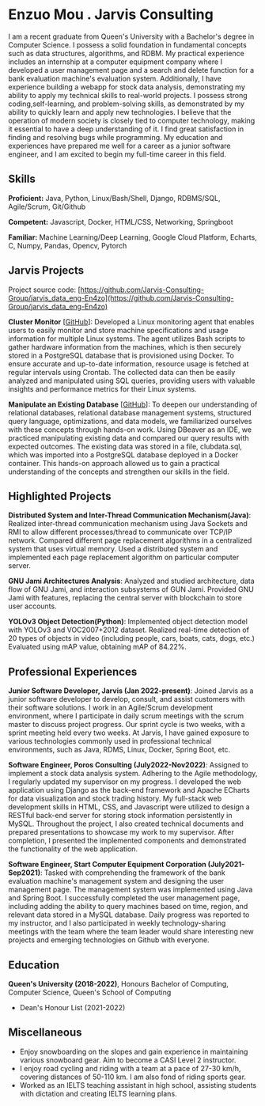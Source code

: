 # Enzuo Mou . Jarvis Consulting

I am a recent graduate from Queen's University with a Bachelor's degree in Computer Science. I possess a solid foundation in fundamental concepts such as data structures, algorithms, and RDBM. My practical experience includes an internship at a computer equipment company where I developed a user management page and a search and delete function for a bank evaluation machine's evaluation system. Additionally, I have experience building a webapp for stock data analysis, demonstrating my ability to apply my technical skills to real-world projects. I possess strong coding,self-learning, and problem-solving skills, as demonstrated by my ability to quickly learn and apply new technologies. I believe that the operation of modern society is closely tied to computer technology, making it essential to have a deep understanding of it. I find great satisfaction in finding and resolving bugs while programming. My education and experiences have prepared me well for a career as a junior software engineer, and I am excited to begin my full-time career in this field.

## Skills

**Proficient:** Java, Python, Linux/Bash/Shell, Django, RDBMS/SQL, Agile/Scrum, Git/Github

**Competent:** Javascript, Docker, HTML/CSS, Networking, Springboot

**Familiar:** Machine Learning/Deep Learning, Google Cloud Platform, Echarts, C, Numpy, Pandas, Opencv, Pytorch

## Jarvis Projects

Project source code: [https://github.com/Jarvis-Consulting-Group/jarvis_data_eng-En4zo](https://github.com/Jarvis-Consulting-Group/jarvis_data_eng-En4zo)


**Cluster Monitor** [[GitHub](https://github.com/Jarvis-Consulting-Group/jarvis_data_eng-En4zo/tree/master/linux_sql)]: Developed a Linux monitoring agent that enables users to easily monitor and store machine specifications and usage information for multiple Linux systems. The agent utilizes Bash scripts to gather hardware information from the machines, which is then securely stored in a PostgreSQL database that is provisioned using Docker. To ensure accurate and up-to-date information, resource usage is fetched at regular intervals using Crontab. The collected data can then be easily analyzed and manipulated using SQL queries, providing users with valuable insights and performance metrics for their Linux systems.

**Manipulate an Existing Database** [[GitHub](https://github.com/Jarvis-Consulting-Group/jarvis_data_eng-En4zo/tree/master/sql)]: To deepen our understanding of relational databases, relational database management systems, structured query language, optimizations, and data models, we familiarized ourselves with these concepts through hands-on work. Using DBeaver as an IDE, we practiced manipulating existing data and compared our query results with expected outcomes. The existing data was stored in a file, clubdata.sql, which was imported into a PostgreSQL database deployed in a Docker container. This hands-on approach allowed us to gain a practical understanding of the concepts and strengthen our skills in the field.


## Highlighted Projects
**Distributed System and Inter-Thread Communication Mechanism(Java)**: Realized inter-thread communication mechanism using Java Sockets and RMI to allow different processes/thread to communicate over TCP/IP network. Compared different page replacement algorithms in a centralized system that uses virtual memory. Used a distributed system and implemented each page replacement algorithm on particular computer server.

**GNU Jami Architectures Analysis**: Analyzed and studied architecture, data flow of GNU Jami, and interaction subsystems of GUN Jami. Provided GNU Jami with features, replacing the central server with blockchain to store user accounts.

**YOLOv3 Object Detection(Python)**: Implemented object detection model with YOLOv3 and VOC2007+2012 dataset. Realized real-time detection of 20 types of objects in video (including people, cars, boats, cats, dogs, etc.) Evaluated using mAP value, obtaining mAP of 84.22%.


## Professional Experiences

**Junior Software Developer, Jarvis (Jan 2022-present)**: Joined Jarvis as a junior software developer to develop, consult, and assist customers with their software solutions. I work in an Agile/Scrum development environment, where I participate in daily scrum meetings with the scrum master to discuss project progress. Our sprint cycle is two weeks, with a sprint meeting held every two weeks. At Jarvis, I have gained exposure to various technologies commonly used in professional technical environments, such as Java, RDMS, Linux, Docker, Spring Boot, etc.

**Software Engineer, Poros Consulting (July2022-Nov2022)**: Assigned to implement a stock data analysis system. Adhering to the Agile methodology, I regularly updated my supervisor on my progress. I developed the web application using Django as the back-end framework and Apache ECharts for data visualization and stock trading history. My full-stack web development skills in HTML, CSS, and Javascript were utilized to design a RESTful back-end server for storing stock information persistently in MySQL. Throughout the project, I also created technical documents and prepared presentations to showcase my work to my supervisor. After completion, I presented the implemented components and demonstrated the functionality of the web application.

**Software Engineer, Start Computer Equipment Corporation (July2021-Sep2021)**: Tasked with comprehending the framework of the bank evaluation machine's management system and designing the user management page. The management system was implemented using Java and Spring Boot. I successfully completed the user management page, including adding the ability to query machines based on time, region, and relevant data stored in a MySQL database. Daily progress was reported to my instructor, and I also participated in weekly technology-sharing meetings with the team where the team leader would share interesting new projects and emerging technologies on Github with everyone.


## Education
**Queen's University (2018-2022)**, Honours Bachelor of Computing, Computer Science, Queen's School of Computing
- Dean's Honour List (2021-2022)


## Miscellaneous
- Enjoy snowboarding on the slopes and gain experience in maintaining various snowboard gear. Aim to become a CASI Level 2 instructor.
- I enjoy road cycling and riding with a team at a pace of 27-30 km/h, covering distances of 50-110 km. I am also fond of riding sports gear.
- Worked as an IELTS teaching assistant in high school, assisting students with dictation and creating IELTS learning plans.